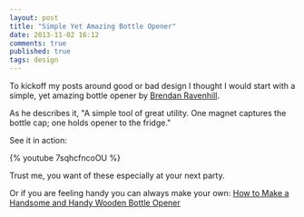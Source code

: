 ```yaml
---
layout: post 
title: "Simple Yet Amazing Bottle Opener" 
date: 2013-11-02 16:12
comments: true
published: true
tags: design
---
```


To kickoff my posts around good or bad design I thought I would start with a simple, yet amazing bottle opener by [Brendan Ravenhill](http://www.brendanravenhill.com/bottle-opener/).

As he describes it, "A simple tool of great utility. One magnet captures the bottle cap; one holds opener to the fridge."

See it in action:
 
{% youtube 7sqhcfncoOU %}

Trust me, you want of these especially at your next party. 

Or if you are feeling handy you can always make your own:
[How to Make a Handsome and Handy Wooden Bottle Opener](http://www.artofmanliness.com/2012/09/20/how-to-make-a-handsome-and-handy-wooden-bottle-opener/)
